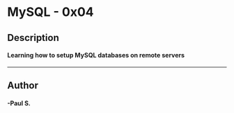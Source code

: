 # MySQL - 0x04 
## Description 
#### Learning how to setup MySQL databases on remote servers
 --- 
## Author 
#### -Paul S.
